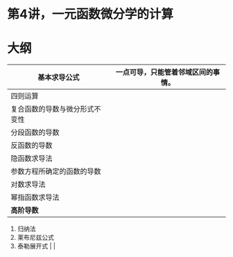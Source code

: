 # 第4讲，一元函数微分学的计算

# 大纲

| 基本求导公式 | 一点可导，只能管着邻域区间的事情。 |
| --- | --- |
| 四则运算 |  |
| 复合函数的导数与微分形式不变性 |  |
| 分段函数的导数 |  |
| 反函数的导数 |  |
| 隐函数求导法 |  |
| 参数方程所确定的函数的导数 |  |
| 对数求导法 |  |
| 幂指函数求导法 |  |
| **高阶导数**
1. 归纳法
2. 莱布尼兹公式
3. 泰勒展开式 |  |